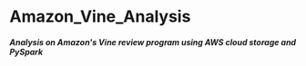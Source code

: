 # Amazon_Vine_Analysis
#### *Analysis on Amazon's Vine review program using AWS cloud storage and PySpark*

